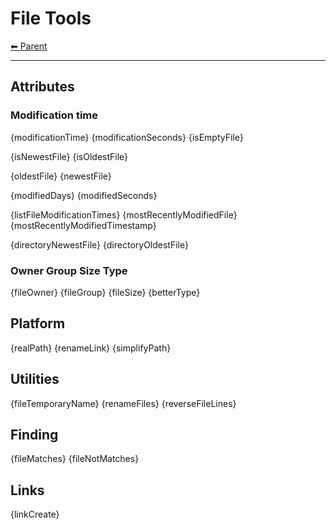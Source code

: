 # File Tools

<!-- TEMPLATE header 2 -->
[⬅ Parent ](../index.md)
<hr />

## Attributes 

### Modification time

{modificationTime}
{modificationSeconds}
{isEmptyFile}

{isNewestFile}
{isOldestFile}

{oldestFile}
{newestFile}

{modifiedDays}
{modifiedSeconds}

{listFileModificationTimes}
{mostRecentlyModifiedFile}
{mostRecentlyModifiedTimestamp}

{directoryNewestFile}
{directoryOldestFile}

### Owner Group Size Type

{fileOwner}
{fileGroup}
{fileSize}
{betterType}

## Platform 

{realPath}
{renameLink}
{simplifyPath}

## Utilities

{fileTemporaryName}
{renameFiles}
{reverseFileLines}

## Finding

{fileMatches}
{fileNotMatches} 

## Links

{linkCreate}
